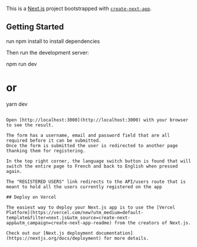 This is a [Next.js](https://nextjs.org/) project bootstrapped with [`create-next-app`](https://github.com/vercel/next.js/tree/canary/packages/create-next-app).

## Getting Started

run npm install to install dependencies 

Then run the development server:

npm run dev
# or
yarn dev
```

Open [http://localhost:3000](http://localhost:3000) with your browser to see the result.

The form has a username, email and password field that are all required before it can be submitted. 
Once the form is submitted the user is redirected to another page thanking them for registering. 

In the top right corner, the language switch button is found that will switch the entire page to French and back to English when pressed again. 

The "REGISTERED USERS" link redirects to the API/users route that is meant to hold all the users currently registered on the app

## Deploy on Vercel

The easiest way to deploy your Next.js app is to use the [Vercel Platform](https://vercel.com/new?utm_medium=default-template&filter=next.js&utm_source=create-next-app&utm_campaign=create-next-app-readme) from the creators of Next.js.

Check out our [Next.js deployment documentation](https://nextjs.org/docs/deployment) for more details.
